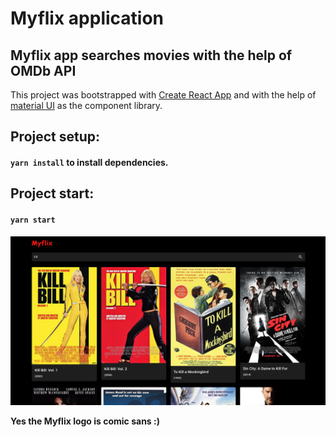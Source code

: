 # Myflix application

## Myflix app searches movies with the help of OMDb API

This project was bootstrapped with [Create React App](https://github.com/facebook/create-react-app) and with the help
of [material UI](https://mui.com/) as the component library.
## Project setup:
#### `yarn install` to install dependencies.

## Project start:
#### `yarn start`

![Myflix cover](Myflix-cover.png)


**Yes the Myflix logo is comic sans :)**
